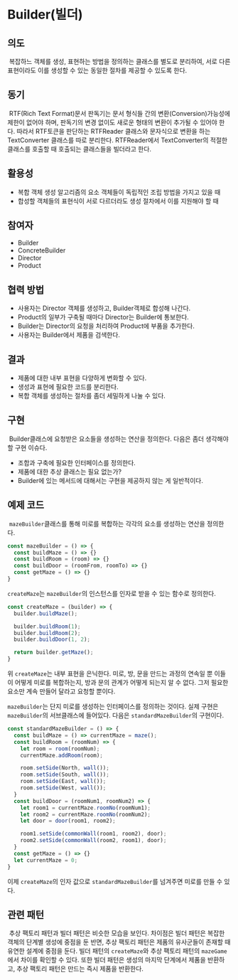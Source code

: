 Builder(빌더)
============================

## 의도
&nbsp;복잡하느 객체를 생성, 표현하는 방법을 정의하는 클래스를 별도로 분리하여, 서로 다른 표현이라도 이를 생성할 수 있는 동일한 절차를 제공할 수 있도록 한다.

## 동기
&nbsp;RTF(Rich Text Format)문서 판독기는 문서 형식들 간의 변환(Conversion)가능성에 제한이 없어야 하며, 판독기의 변경 없이도 새로운 형태의 변환이 추가될 수 있어야 한다. 따라서 RTF토큰을 판단하는 RTFReader 클래스와 문자식으로 변환을 하는 TextConverter 클래스를 따로 분리한다. RTFReader에서 TextConverter의 적절한 클래스를 호출할 때 호출되는 클래스들을 빌더라고 한다.

## 활용성
* 복합 객체 생성 알고리즘의 요소 객체들이 독립적인 조립 방법을 가지고 있을 때
* 합성할 객체들의 표현식이 서로 다르더라도 생성 절차에서 이를 지원해야 할 때

## 참여자
* Builder
* ConcreteBuilder
* Director
* Product

## 협력 방법
* 사용자는 Director 객체를 생성하고, Builder객체로 합성해 나간다.
* Product의 일부가 구축될 때마다 Director는 Builder에 통보한다.
* Builder는 Director의 요청을 처리하여 Product에 부품을 추가한다.
* 사용자는 Builder에서 제품을 검색한다.

## 결과
* 제품에 대한 내부 표현을 다양하게 변화할 수 있다.
* 생성과 표현에 필요한 코드를 분리한다.
* 복합 객체를 생성하는 절차를 좀더 세밀하게 나눌 수 있다.

## 구현
&nbsp;Builder클래스에 요청받은 요소들을 생성하는 연산을 정의한다. 다음은 좀더 생각해야 할 구현 이슈다.

* 조합과 구축에 필요한 인터페이스를 정의한다.
* 제품에 대한 추상 클래스는 필요 없는가?
* Builder에 있는 메서드에 대해서는 구현을 제공하지 않는 게 일반적이다.

## 예제 코드
&nbsp;`mazeBuilder`클래스를 통해 미로를 복합하는 각각의 요소를 생성하는 연산을 정의한다.

```javascript
const mazeBuilder = () => {
  const buildMaze = () => {}
  const buildRoom = (room) => {}
  const buildDoor = (roomFrom, roomTo) => {}
  const getMaze = () => {}
}
```

`createMaze`는 `mazeBuilder`의 인스턴스를 인자로 받을 수 있는 함수로 정의한다.

```javascript
const createMaze = (builder) => {
  builder.buildMaze();

  builder.buildRoom(1);
  builder.buildRoom(2);
  builder.buildDoor(1, 2);

  return builder.getMaze();
}
```

위 `createMaze`는 내부 표현을 은닉한다. 미로, 방, 문을 만드는 과정의 연속일 뿐 이들이 어떻게 미로를 복합하는지, 방과 문의 관계가 어떻게 되는지 알 수 없다. 그저 필요한 요소만 계속 만들어 달라고 요청할 뿐이다.

`mazeBuilder`는 단지 미로를 생성하는 인터페이스를 정의하는 것이다. 실제 구현은 `mazeBuilder`의 서브클래스에 들어있다. 다음은 `standardMazeBuilder`의 구현이다.

```javascript
const standardMazeBuilder = () => {
  const buildMaze = () => currentMaze = maze();
  const buildRoom = (roomNum) => {
    let room = room(roomNum);
    currentMaze.addRoom(room);

    room.setSide(North, wall());
    room.setSide(South, wall());
    room.setSide(East, wall());
    room.setSide(West, wall());
  }
  const buildDoor = (roomNum1, roomNum2) => {
    let room1 = currentMaze.roomNo(roomNum1);
    let room2 = currentMaze.roomNo(roomNum2);
    let door = door(room1, room2);

    room1.setSide(commonWall(room1, room2), door);
    room2.setSide(commonWall(room2, room1), door);
  }
  const getMaze = () => {}
  let currentMaze = 0;
}
```

이제 `createMaze`의 인자 값으로 `standardMazeBuilder`를 넘겨주면 미로를 만들 수 있다.

## 관련 패턴
&nbsp;추상 팩토리 패턴과 빌더 패턴은 비슷한 모습을 보인다. 차이점은 빌더 패턴은 복잡한 객체의 단계별 생성에 중점을 둔 반면, 추상 팩토리 패턴은 제품의 유사군들이 존재할 때 유연한 설계에 중점을 둔다. 빌더 패턴의 `createMaze`와 추상 팩토리 패턴의 `mazeGame`에서 차이를 확인할 수 있다. 또한 빌더 패턴은 생성의 마지막 단계에서 제품을 반환하고, 추상 팩토리 패턴은 만드는 즉시 제품을 반환한다.